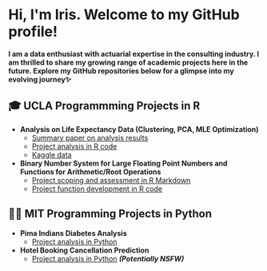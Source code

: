 <h1>Hi, I'm Iris. Welcome to my GitHub profile! </h1>
  
<b>I am a data enthusiast with actuarial expertise in the consulting industry. I am thrilled to share my growing range of academic projects here in the future. Explore my GitHub repositories below for a glimpse into my evolving journey✨</b>

<h2>🎓 UCLA Programmming Projects in R</h2>

- <b>Analysis on Life Expectancy Data (Clustering, PCA, MLE Optimization)</b>
  - [Summary paper on analysis results](https://github.com/joshmadakor1/Algorithms-Practice)
  - [Project analysis in R code](https://github.com/joshmadakor1/Algorithms-Practice)
  - [Kaggle data](https://www.kaggle.com/datasets/kumarajarshi/life-expectancy-who)
- <b>Binary Number System for Large Floating Point Numbers and Functions for Arithmetic/Root Operations</b>
  - [Project scoping and assessment in R Markdown](https://github.com/joshmadakor1/4chan-Image-Analysis-Middleware-C964)
  - [Project function development in R code](https://github.com/joshmadakor1/4chan-Image-Analysis-Middleware-C964)
<h2>👨‍💻 MIT Programming Projects in Python</h2>

- <b>Pima Indians Diabetes Analysis</b>
  - [Project analysis in Python](https://github.com/joshmadakor1/Algorithms-Practice)
- <b>Hotel Booking Cancellation Prediction</b>
  - [Project analysis in Python](https://github.com/joshmadakor1/4chan-Image-Analysis-Middleware-C964) <b><i>(Potentially NSFW)</b></i>
